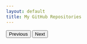 ```yaml
---
layout: default
title: My GitHub Repositories
---
```

<div class="container">
    <div class="row" id="repo-list" data-masonry='{"percentPosition": true }'></div>
    <div class="row mt-3">
        <div class="col-12 text-center">
            <button id="prevPage" class="btn btn-secondary" onclick="loadPrevPage()">Previous</button>
            <button id="nextPage" class="btn btn-secondary" onclick="loadNextPage()">Next</button>
        </div>
    </div>
</div>

<script>
let currentPage = 1;
const perPage = 9; // Anzahl der Repos pro Seite

function fetchAllRepos(page = 1) {
  fetch(`https://api.github.com/users/volkansah/repos?type=owner&sort=updated&per_page=${perPage}&page=${page}`)
    .then(response => {
      const linkHeader = response.headers.get('Link');
      updatePaginationButtons(linkHeader);
      return response.json();
    })
    .then(data => {
      let repoList = document.getElementById('repo-list');
      repoList.innerHTML = '';
      let filteredData = data.filter(repo => {
        return !repo.fork && 
               repo.name !== 'volkansah.github.io' && 
               repo.name !== 'VolkanSah';
      });
      filteredData.forEach((repo, index) => {
        let listItem = document.createElement('div');
        listItem.className = 'col-md-4';
        listItem.innerHTML = `
          <div class="card mb-4">
            <div class="card-body">
              <h5 class="card-title">${repo.name}</h5>
              <p class="card-text">${repo.description || 'No description available'}</p>
              <button class="btn btn-primary" data-toggle="modal" data-target="#repoModal-${index}" onclick="loadReadme('${repo.full_name}', ${index})">View Details</button>
            </div>
          </div>
          <div class="modal fade" id="repoModal-${index}" tabindex="-1" role="dialog" aria-labelledby="repoModalLabel-${index}" aria-hidden="true">
            <div class="modal-dialog modal-lg" role="document">
              <div class="modal-content">
                <div class="modal-header">
                  <h5 class="modal-title" id="repoModalLabel-${index}">${repo.name}</h5>
                  <button type="button" class="close" data-dismiss="modal" aria-label="Close">
                    <span aria-hidden="true">&times;</span>
                  </button>
                </div>
                <div class="modal-body" id="repoContent-${index}">
                  <p>Loading README...</p>
                </div>
                <div class="modal-footer">
                  <a href="${repo.html_url}" target="_blank" class="btn btn-primary">Go to Repository</a>
                  <button type="button" class="btn btn-secondary" data-dismiss="modal">Close</button>
                </div>
              </div>
            </div>
          </div>
        `;
        repoList.appendChild(listItem);
      });
      // Masonry reinitialize after adding all items
      imagesLoaded(repoList, function() {
        new Masonry(repoList, {
          itemSelector: '.col-md-4',
          percentPosition: true
        });
      });
    })
    .catch(error => {
      console.error('Error:', error);
      let repoList = document.getElementById('repo-list');
      repoList.innerHTML = '<li>Error loading repositories.</li>';
    });
}

function updatePaginationButtons(linkHeader) {
  const links = parseLinkHeader(linkHeader);
  const prevButton = document.getElementById('prevPage');
  const nextButton = document.getElementById('nextPage');

  prevButton.disabled = !links.prev;
  nextButton.disabled = !links.next;
}

function parseLinkHeader(header) {
  if (!header) return {};
  const parts = header.split(',');
  const links = {};
  parts.forEach(p => {
    const section = p.split(';');
    if (section.length != 2) return;
    const url = section[0].replace(/<(.*)>/, '$1').trim();
    const name = section[1].replace(/rel="(.*)"/, '$1').trim();
    links[name] = url;
  });
  return links;
}

function loadPrevPage() {
  if (currentPage > 1) {
    currentPage--;
    fetchAllRepos(currentPage);
  }
}

function loadNextPage() {
  currentPage++;
  fetchAllRepos(currentPage);
}

function loadReadme(repoFullName, index) {
  fetch(`https://api.github.com/repos/${repoFullName}/readme`, {
    headers: { 'Accept': 'application/vnd.github.v3.html' }
  })
  .then(response => response.text())
  .then(data => {
    document.getElementById(`repoContent-${index}`).innerHTML = data;
  })
  .catch(error => {
    document.getElementById(`repoContent-${index}`).innerHTML = '<p>README could not be loaded.</p>';
  });
}

// Initial load
fetchAllRepos();
</script>
